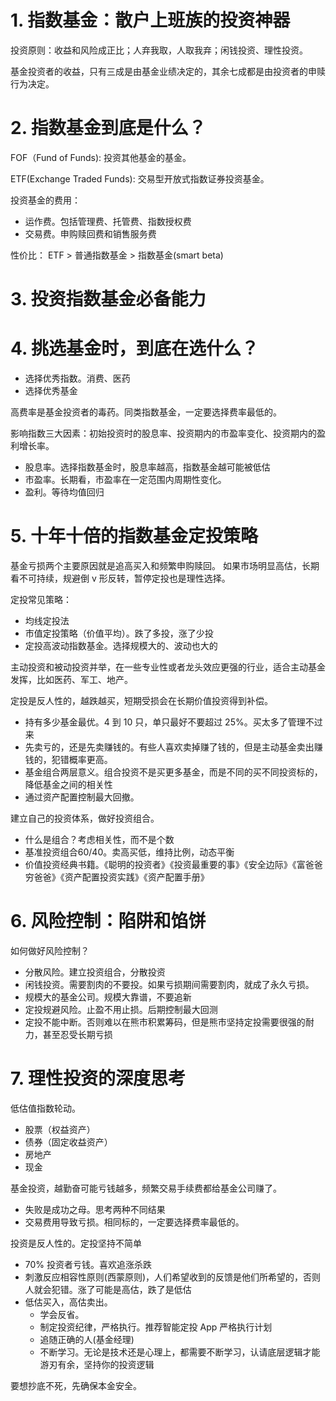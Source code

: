 # 1. 指数基金：散户上班族的投资神器

投资原则：收益和风险成正比；人弃我取，人取我弃；闲钱投资、理性投资。

基金投资者的收益，只有三成是由基金业绩决定的，其余七成都是由投资者的申赎行为决定。

# 2. 指数基金到底是什么？

FOF（Fund of Funds): 投资其他基金的基金。

ETF(Exchange Traded Funds): 交易型开放式指数证券投资基金。

投资基金的费用：

- 运作费。包括管理费、托管费、指数授权费
- 交易费。申购赎回费和销售服务费

性价比： ETF > 普通指数基金 > 指数基金(smart beta)

# 3. 投资指数基金必备能力

# 4. 挑选基金时，到底在选什么？

- 选择优秀指数。消费、医药
- 选择优秀基金

高费率是基金投资者的毒药。同类指数基金，一定要选择费率最低的。

影响指数三大因素：初始投资时的股息率、投资期内的市盈率变化、投资期内的盈利增长率。

- 股息率。选择指数基金时，股息率越高，指数基金越可能被低估
- 市盈率。长期看，市盈率在一定范围内周期性变化。
- 盈利。等待均值回归

# 5. 十年十倍的指数基金定投策略

基金亏损两个主要原因就是追高买入和频繁申购赎回。
如果市场明显高估，长期看不可持续，规避倒 v 形反转，暂停定投也是理性选择。

定投常见策略：

- 均线定投法
- 市值定投策略（价值平均）。跌了多投，涨了少投
- 定投高波动指数基金。选择规模大的、波动也大的

主动投资和被动投资并举，在一些专业性或者龙头效应更强的行业，适合主动基金发挥，比如医药、军工、地产。

定投是反人性的，越跌越买，短期受损会在长期价值投资得到补偿。

- 持有多少基金最优。4 到 10 只，单只最好不要超过 25%。买太多了管理不过来
- 先卖亏的，还是先卖赚钱的。有些人喜欢卖掉赚了钱的，但是主动基金卖出赚钱的，犯错概率更高。
- 基金组合两层意义。组合投资不是买更多基金，而是不同的买不同投资标的，降低基金之间的相关性
- 通过资产配置控制最大回撤。

建立自己的投资体系，做好投资组合。

- 什么是组合？考虑相关性，而不是个数
- 基准投资组合60/40。卖高买低，维持比例，动态平衡
- 价值投资经典书籍。《聪明的投资者》《投资最重要的事》《安全边际》《富爸爸穷爸爸》《资产配置投资实践》《资产配置手册》

# 6. 风险控制：陷阱和馅饼

如何做好风险控制？

- 分散风险。建立投资组合，分散投资
- 闲钱投资。需要割肉的不要投。如果亏损期间需要割肉，就成了永久亏损。
- 规模大的基金公司。规模大靠谱，不要追新
- 定投规避风险。止盈不用止损。后期控制最大回测
- 定投不能中断。否则难以在熊市积累筹码，但是熊市坚持定投需要很强的耐力，甚至忍受长期亏损

# 7. 理性投资的深度思考

低估值指数轮动。

- 股票（权益资产）
- 债券（固定收益资产）
- 房地产
- 现金

基金投资，越勤奋可能亏钱越多，频繁交易手续费都给基金公司赚了。

- 失败是成功之母。思考两种不同结果
- 交易费用导致亏损。相同标的，一定要选择费率最低的。

投资是反人性的。定投坚持不简单

- 70% 投资者亏钱。喜欢追涨杀跌
- 刺激反应相容性原则(西蒙原则)，人们希望收到的反馈是他们所希望的，否则人就会犯错。涨了可能是高估，跌了是低估
- 低估买入，高估卖出。
     - 学会反省。
     - 制定投资纪律，严格执行。推荐智能定投 App 严格执行计划
     - 追随正确的人(基金经理)
     - 不断学习。无论是技术还是心理上，都需要不断学习，认请底层逻辑才能游刃有余，坚持你的投资逻辑

要想抄底不死，先确保本金安全。
